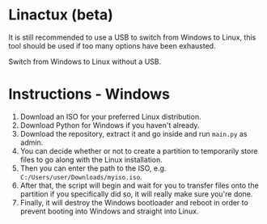 # Linactux (beta)
It is still recommended to use a USB to switch from Windows to Linux, this tool should be used if too many options have been exhausted.

Switch from Windows to Linux without a USB.

# Instructions - Windows
1. Download an ISO for your preferred Linux distribution.
2. Download Python for Windows if you haven't already.
3. Download the repository, extract it and go inside and run `main.py` as admin.
4. You can decide whether or not to create a partition to temporarily store files to go along with the Linux installation.
5. Then you can enter the path to the ISO, e.g. `C:/Users/user/Downloads/myiso.iso`.
6. After that, the script will begin and wait for you to transfer files onto the partition if you specifically did so, it will really make sure you're done.
7. Finally, it will destroy the Windows bootloader and reboot in order to prevent booting into Windows and straight into Linux.

